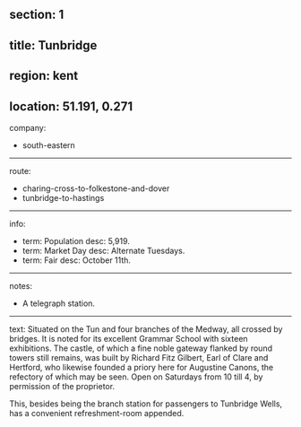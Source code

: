section: 1
----
title: Tunbridge
----
region: kent
----
location: 51.191, 0.271
----
company:
- south-eastern
----
route:
- charing-cross-to-folkestone-and-dover
- tunbridge-to-hastings
----
info:
- term: Population
  desc: 5,919.
- term: Market Day
  desc: Alternate Tuesdays.
- term: Fair
  desc: October 11th.
----
notes:
- A telegraph station.
----
text: Situated on the Tun and four branches of the Medway, all crossed by bridges. It is noted for its excellent Grammar School with sixteen exhibitions. The castle, of which a fine noble gateway flanked by round towers still remains, was built by Richard Fitz Gilbert, Earl of Clare and Hertford, who likewise founded a priory here for Augustine Canons, the refectory of which may be seen. Open on Saturdays from 10 till 4, by permission of the proprietor.

This, besides being the branch station for passengers to Tunbridge Wells, has a convenient refreshment-room appended.
